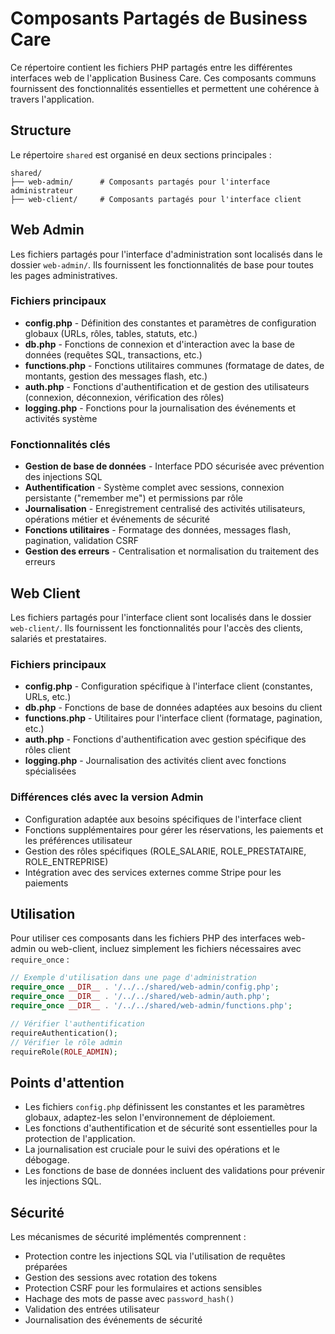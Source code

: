 # Composants Partagés de Business Care

Ce répertoire contient les fichiers PHP partagés entre les différentes interfaces web de l'application Business Care. Ces composants communs fournissent des fonctionnalités essentielles et permettent une cohérence à travers l'application.

## Structure

Le répertoire `shared` est organisé en deux sections principales :

```
shared/
├── web-admin/      # Composants partagés pour l'interface administrateur
├── web-client/     # Composants partagés pour l'interface client
```

## Web Admin

Les fichiers partagés pour l'interface d'administration sont localisés dans le dossier `web-admin/`. Ils fournissent les fonctionnalités de base pour toutes les pages administratives.

### Fichiers principaux

* **config.php** - Définition des constantes et paramètres de configuration globaux (URLs, rôles, tables, statuts, etc.)
* **db.php** - Fonctions de connexion et d'interaction avec la base de données (requêtes SQL, transactions, etc.)
* **functions.php** - Fonctions utilitaires communes (formatage de dates, de montants, gestion des messages flash, etc.)
* **auth.php** - Fonctions d'authentification et de gestion des utilisateurs (connexion, déconnexion, vérification des rôles)
* **logging.php** - Fonctions pour la journalisation des événements et activités système

### Fonctionnalités clés

* **Gestion de base de données** - Interface PDO sécurisée avec prévention des injections SQL
* **Authentification** - Système complet avec sessions, connexion persistante ("remember me") et permissions par rôle
* **Journalisation** - Enregistrement centralisé des activités utilisateurs, opérations métier et événements de sécurité
* **Fonctions utilitaires** - Formatage des données, messages flash, pagination, validation CSRF
* **Gestion des erreurs** - Centralisation et normalisation du traitement des erreurs

## Web Client

Les fichiers partagés pour l'interface client sont localisés dans le dossier `web-client/`. Ils fournissent les fonctionnalités pour l'accès des clients, salariés et prestataires.

### Fichiers principaux

* **config.php** - Configuration spécifique à l'interface client (constantes, URLs, etc.)
* **db.php** - Fonctions de base de données adaptées aux besoins du client
* **functions.php** - Utilitaires pour l'interface client (formatage, pagination, etc.)
* **auth.php** - Fonctions d'authentification avec gestion spécifique des rôles client
* **logging.php** - Journalisation des activités client avec fonctions spécialisées

### Différences clés avec la version Admin

* Configuration adaptée aux besoins spécifiques de l'interface client
* Fonctions supplémentaires pour gérer les réservations, les paiements et les préférences utilisateur
* Gestion des rôles spécifiques (ROLE_SALARIE, ROLE_PRESTATAIRE, ROLE_ENTREPRISE)
* Intégration avec des services externes comme Stripe pour les paiements

## Utilisation

Pour utiliser ces composants dans les fichiers PHP des interfaces web-admin ou web-client, incluez simplement les fichiers nécessaires avec `require_once` :

```php
// Exemple d'utilisation dans une page d'administration
require_once __DIR__ . '/../../shared/web-admin/config.php';
require_once __DIR__ . '/../../shared/web-admin/auth.php';
require_once __DIR__ . '/../../shared/web-admin/functions.php';

// Vérifier l'authentification
requireAuthentication();
// Vérifier le rôle admin
requireRole(ROLE_ADMIN);
```

## Points d'attention

* Les fichiers `config.php` définissent les constantes et les paramètres globaux, adaptez-les selon l'environnement de déploiement.
* Les fonctions d'authentification et de sécurité sont essentielles pour la protection de l'application.
* La journalisation est cruciale pour le suivi des opérations et le débogage.
* Les fonctions de base de données incluent des validations pour prévenir les injections SQL.

## Sécurité

Les mécanismes de sécurité implémentés comprennent :

* Protection contre les injections SQL via l'utilisation de requêtes préparées
* Gestion des sessions avec rotation des tokens
* Protection CSRF pour les formulaires et actions sensibles
* Hachage des mots de passe avec `password_hash()`
* Validation des entrées utilisateur
* Journalisation des événements de sécurité

